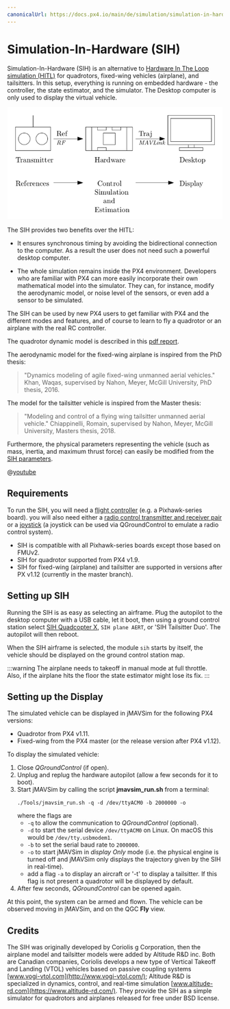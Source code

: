 ```yaml
---
canonicalUrl: https://docs.px4.io/main/de/simulation/simulation-in-hardware
---
```


# Simulation-In-Hardware (SIH)

Simulation-In-Hardware (SIH) is an alternative to [Hardware In The Loop simulation (HITL)](../simulation/hitl.md) for quadrotors, fixed-wing vehicles (airplane), and tailsitters. In this setup, everything is running on embedded hardware - the controller, the state estimator, and the simulator. The Desktop computer is only used to display the virtual vehicle.

![Simulator MAVLink API](../../assets/diagrams/SIH_diagram.png)

The SIH provides two benefits over the HITL:
- It ensures synchronous timing by avoiding the bidirectional connection to the computer. As a result the user does not need such a powerful desktop computer.

- The whole simulation remains inside the PX4 environment. Developers who are familiar with PX4 can more easily incorporate their own mathematical model into the simulator. They can, for instance, modify the aerodynamic model, or noise level of the sensors, or even add a sensor to be simulated.

The SIH can be used by new PX4 users to get familiar with PX4 and the different modes and features, and of course to learn to fly a quadrotor or an airplane with the real RC controller.

The quadrotor dynamic model is described in this [pdf report](https://github.com/PX4/PX4-user_guide/raw/main/assets/simulation/SIH_dynamic_model.pdf).

The aerodynamic model for the fixed-wing airplane is inspired from the PhD thesis:
> "Dynamics modeling of agile fixed-wing unmanned aerial vehicles." Khan, Waqas, supervised by Nahon, Meyer, McGill University, PhD thesis, 2016.

The model for the tailsitter vehicle is inspired from the Master thesis:
> "Modeling and control of a flying wing tailsitter unmanned aerial vehicle." Chiappinelli, Romain, supervised by Nahon, Meyer, McGill University, Masters thesis, 2018.

Furthermore, the physical parameters representing the vehicle (such as mass, inertia, and maximum thrust force) can easily be modified from the [SIH parameters](../advanced_config/parameter_reference.md#simulation-in-hardware).

@[youtube](https://youtu.be/PzIpSCRD8Jo)

## Requirements

To run the SIH, you will need a [flight controller](../flight_controller/README.md) (e.g. a Pixhawk-series board). you will also need either a [radio control transmitter and receiver pair](../getting_started/rc_transmitter_receiver.md) or a [joystick](https://docs.qgroundcontrol.com/en/SetupView/Joystick.html) (a joystick can be used via QGroundControl to emulate a radio control system).

- SIH is compatible with all Pixhawk-series boards except those based on FMUv2.
- SIH for quadrotor supported from PX4 v1.9.
- SIH for fixed-wing (airplane) and tailsitter are supported in versions after PX v1.12 (currently in the master branch).

## Setting up SIH

Running the SIH is as easy as selecting an airframe. Plug the autopilot to the desktop computer with a USB cable, let it boot, then using a ground control station select [SIH Quadcopter X](../airframes/airframe_reference.md#simulation-copter), `SIH plane AERT`, or 'SIH Tailsitter Duo'. The autopilot will then reboot.

When the SIH airframe is selected, the module `sih` starts by itself, the vehicle should be displayed on the ground control station map.

:::warning
The airplane needs to takeoff in manual mode at full throttle. Also, if the airplane hits the floor the state estimator might lose its fix.
:::

## Setting up the Display

The simulated vehicle can be displayed in jMAVSim for the following PX4 versions:
- Quadrotor from PX4 v1.11.
- Fixed-wing from the PX4 master (or the release version after PX4 v1.12).

To display the simulated vehicle:
1. Close *QGroundControl* (if open).
1. Unplug and replug the hardware autopilot (allow a few seconds for it to boot).
1. Start jMAVSim by calling the script **jmavsim_run.sh** from a terminal:
   ```
   ./Tools/jmavsim_run.sh -q -d /dev/ttyACM0 -b 2000000 -o
   ```
   where the flags are
   - `-q` to allow the communication to *QGroundControl* (optional).
   - `-d` to start the serial device `/dev/ttyACM0` on Linux. On macOS this would be `/dev/tty.usbmodem1`.
   - `-b` to set the serial baud rate to `2000000`.
   - `-o` to start jMAVSim in *display Only* mode (i.e. the physical engine is turned off and jMAVSim only displays the trajectory given by the SIH in real-time).
   - add a flag `-a` to display an aircraft or '-t' to display a tailsitter. If this flag is not present a quadrotor will be displayed by default.
1. After few seconds, *QGroundControl* can be opened again.

At this point, the system can be armed and flown. The vehicle can be observed moving in jMAVSim, and on the QGC __Fly__ view.


## Credits

The SIH was originally developed by Coriolis g Corporation, then the airplane model and tailsitter models were added by Altitude R&D inc. Both are Canadian companies, Coriolis develops a new type of Vertical Takeoff and Landing (VTOL) vehicles based on passive coupling systems [www.vogi-vtol.com](http://www.vogi-vtol.com/); Altitude R&D is specialized in dynamics, control, and real-time simulation [www.altitude-rd.com](https://www.altitude-rd.com/). They provide the SIH as a simple simulator for quadrotors and airplanes released for free under BSD license.
